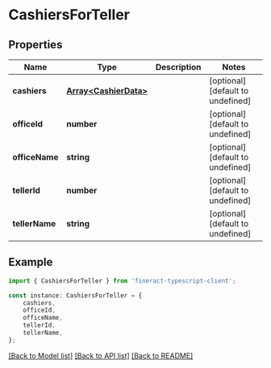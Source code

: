 # CashiersForTeller


## Properties

Name | Type | Description | Notes
------------ | ------------- | ------------- | -------------
**cashiers** | [**Array&lt;CashierData&gt;**](CashierData.md) |  | [optional] [default to undefined]
**officeId** | **number** |  | [optional] [default to undefined]
**officeName** | **string** |  | [optional] [default to undefined]
**tellerId** | **number** |  | [optional] [default to undefined]
**tellerName** | **string** |  | [optional] [default to undefined]

## Example

```typescript
import { CashiersForTeller } from 'fineract-typescript-client';

const instance: CashiersForTeller = {
    cashiers,
    officeId,
    officeName,
    tellerId,
    tellerName,
};
```

[[Back to Model list]](../README.md#documentation-for-models) [[Back to API list]](../README.md#documentation-for-api-endpoints) [[Back to README]](../README.md)
